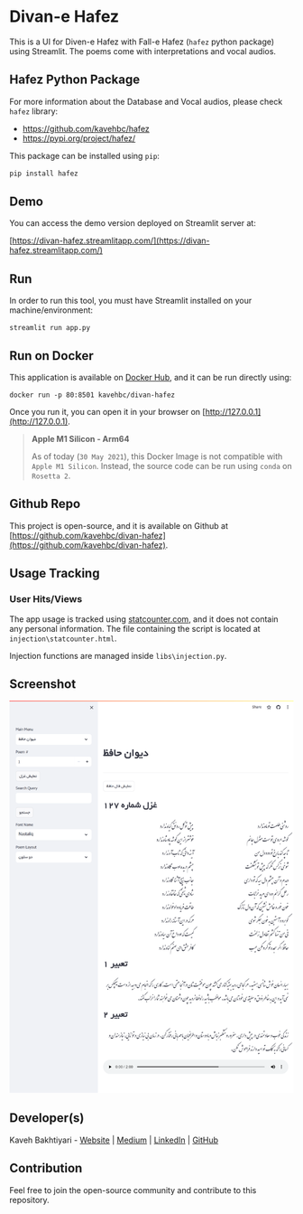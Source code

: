 # Divan-e Hafez

This is a UI for Diven-e Hafez with Fall-e Hafez (`hafez` python package) using Streamlit.
The poems come with interpretations and vocal audios.

## Hafez Python Package
For more information about the Database and Vocal audios, please check `hafez` library:

- https://github.com/kavehbc/hafez
- https://pypi.org/project/hafez/

This package can be installed using `pip`:

```bash
pip install hafez
```

## Demo
You can access the demo version deployed on Streamlit server at:

[https://divan-hafez.streamlitapp.com/](https://divan-hafez.streamlitapp.com/)

## Run
In order to run this tool, you must have Streamlit installed on your machine/environment:

    streamlit run app.py

## Run on Docker
This application is available on [Docker Hub](https://hub.docker.com/r/kavehbc/divan-hafez), and it can be run directly using:

    docker run -p 80:8501 kavehbc/divan-hafez

Once you run it, you can open it in your browser on [http://127.0.0.1](http://127.0.0.1).

> **Apple M1 Silicon - Arm64**
> 
> As of today (`30 May 2021`), this Docker Image is not compatible with `Apple M1 Silicon`.
> Instead, the source code can be run using `conda` on `Rosetta 2`.

## Github Repo
This project is open-source, and it is available on Github at [https://github.com/kavehbc/divan-hafez](https://github.com/kavehbc/divan-hafez).

## Usage Tracking
### User Hits/Views
The app usage is tracked using [statcounter.com](https://statcounter.com/),
and it does not contain any personal information. The file containing the script is located at
`injection\statcounter.html`.

Injection functions are managed inside `libs\injection.py`.

## Screenshot
![App Screenshot](screenshot/divan-hafez.png "App Screenshot")

## Developer(s)
Kaveh Bakhtiyari - [Website](http://bakhtiyari.com) | [Medium](https://medium.com/@bakhtiyari)
  | [LinkedIn](https://www.linkedin.com/in/bakhtiyari) | [GitHub](https://github.com/kavehbc)

## Contribution
Feel free to join the open-source community and contribute to this repository.
